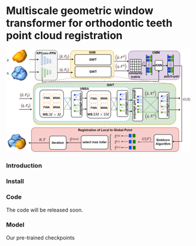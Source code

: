 # Multiscale geometric window transformer for orthodontic teeth point cloud registration
![Image text](Pipline.png)

### Introduction

### Install

### Code 

The code will be released soon.

### Model
Our pre-trained checkpoints







